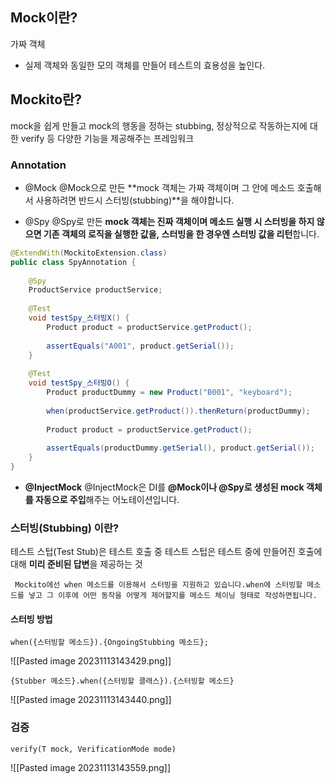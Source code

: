 ## Mock이란?
가짜 객체
- 실제 객체와 동일한 모의 객체를 만들어 테스트의 효용성을 높인다.

## Mockito란?
mock을 쉽게 만들고 mock의 행동을 정하는 stubbing, 정상적으로 작동하는지에 대한 verify 등 다양한 기능을 제공해주는 프레임워크


### Annotation
* @Mock
@Mock으로 만든 **mock 객체는 가짜 객체이며 그 안에 메소드 호출해서 사용하려면 반드시 스터빙(stubbing)**을 해야합니다.


* @Spy
@Spy로 만든 **mock 객체는 진짜 객체이며 메소드 실행 시 스터빙을 하지 않으면 기존 객체의 로직을 실행한 값을, 스터빙을 한 경우엔 스터빙 값을 리턴**합니다.

```java
@ExtendWith(MockitoExtension.class)
public class SpyAnnotation {
 
    @Spy
    ProductService productService;
 
    @Test
    void testSpy_스터빙X() {
        Product product = productService.getProduct();
 
        assertEquals("A001", product.getSerial());
    }
 
    @Test
    void testSpy_스터빙O() {
        Product productDummy = new Product("B001", "keyboard");
 
        when(productService.getProduct()).thenReturn(productDummy);
 
        Product product = productService.getProduct();
 
        assertEquals(productDummy.getSerial(), product.getSerial());
    }
}
```

* **@InjectMock**
@InjectMock은 DI를 **@Mock이나 @Spy로 생성된 mock 객체를 자동으로 주입**해주는 어노테이션입니다.



### 스터빙(Stubbing) 이란?
테스트 스텁(Test Stub)은 테스트 호출 중 테스트 스텁은 테스트 중에 만들어진 호출에 대해 **미리 준비된 답변**을 제공하는 것

	 Mockito에선 when 메소드를 이용해서 스터빙을 지원하고 있습니다.when에 스터빙할 메소드를 넣고 그 이후에 어떤 동작을 어떻게 제어할지를 메소드 체이닝 형태로 작성하면됩니다.

#### 스터빙 방법
```
when({스터빙할 메소드}).{OngoingStubbing 메소드};
```
![[Pasted image 20231113143429.png]]

```
{Stubber 메소드}.when({스터빙할 클래스}).{스터빙할 메소드}
```

![[Pasted image 20231113143440.png]]


### 검증
```
verify(T mock, VerificationMode mode)
```
![[Pasted image 20231113143559.png]]
